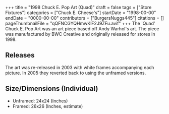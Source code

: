 +++
title = "1998 Chuck E. Pop Art (Quad)"
draft = false
tags = ["Store Fixtures"]
categories = ["Chuck E. Cheese's"]
startDate = "1998-00-00"
endDate = "0000-00-00"
contributors = ["BurgersNuggs445"]
citations = []
pageThumbnailFile = "qQFNCGYQHmwKlF2J9ZFu.avif"
+++
The 'Quad' Chuck E. Pop Art was an art piece based off Andy Warhol's art. The piece was manufactured by BWC Creative and originally released for stores in 1998.

## Releases

The art was re-released in 2003 with white frames accompanying each picture. In 2005 they reverted back to using the unframed versions.

## Size/Dimensions (Individual)

- Unframed: 24x24 (Inches)
- Framed: 26x26 (Inches, estimate)
